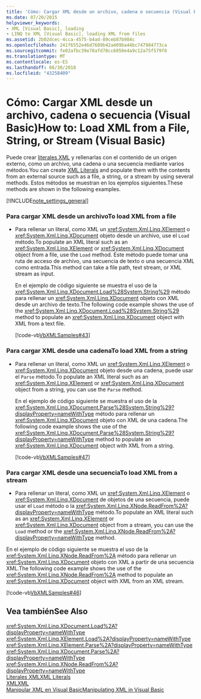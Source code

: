 ```yaml
---
title: 'Cómo: Cargar XML desde un archivo, cadena o secuencia (Visual Basic)'
ms.date: 07/20/2015
helpviewer_keywords:
- XML [Visual Basic], loading
- LINQ to XML [Visual Basic], loading XML from files
ms.assetid: 2b02dcec-4cca-4575-b4ad-89ceb87b984c
ms.openlocfilehash: 241f6552e46d7689b42a409ba44bc747984773ca
ms.sourcegitcommit: fe02afbc39e78afd78cc6050e4a9c12a75f579f8
ms.translationtype: MT
ms.contentlocale: es-ES
ms.lasthandoff: 08/30/2018
ms.locfileid: "43258409"
---
```

# <a name="how-to-load-xml-from-a-file-string-or-stream-visual-basic"></a><span data-ttu-id="b6912-102">Cómo: Cargar XML desde un archivo, cadena o secuencia (Visual Basic)</span><span class="sxs-lookup"><span data-stu-id="b6912-102">How to: Load XML from a File, String, or Stream (Visual Basic)</span></span>
<span data-ttu-id="b6912-103">Puede crear [literales XML](../../../../visual-basic/language-reference/xml-literals/index.md) y rellenarlas con el contenido de un origen externo, como un archivo, una cadena o una secuencia mediante varios métodos.</span><span class="sxs-lookup"><span data-stu-id="b6912-103">You can create [XML Literals](../../../../visual-basic/language-reference/xml-literals/index.md) and populate them with the contents from an external source such as a file, a string, or a stream by using several methods.</span></span> <span data-ttu-id="b6912-104">Estos métodos se muestran en los ejemplos siguientes.</span><span class="sxs-lookup"><span data-stu-id="b6912-104">These methods are shown in the following examples.</span></span>  
  
[!INCLUDE[note_settings_general](~/includes/note-settings-general-md.md)]  
  
### <a name="to-load-xml-from-a-file"></a><span data-ttu-id="b6912-105">Para cargar XML desde un archivo</span><span class="sxs-lookup"><span data-stu-id="b6912-105">To load XML from a file</span></span>  
  
-   <span data-ttu-id="b6912-106">Para rellenar un literal, como XML un <xref:System.Xml.Linq.XElement> o <xref:System.Xml.Linq.XDocument> objeto desde un archivo, use el `Load` método.</span><span class="sxs-lookup"><span data-stu-id="b6912-106">To populate an XML literal such as an <xref:System.Xml.Linq.XElement> or <xref:System.Xml.Linq.XDocument> object from a file, use the `Load` method.</span></span> <span data-ttu-id="b6912-107">Este método puede tomar una ruta de acceso de archivo, una secuencia de texto o una secuencia XML como entrada.</span><span class="sxs-lookup"><span data-stu-id="b6912-107">This method can take a file path, text stream, or XML stream as input.</span></span>  
  
     <span data-ttu-id="b6912-108">En el ejemplo de código siguiente se muestra el uso de la <xref:System.Xml.Linq.XDocument.Load%28System.String%29> método para rellenar un <xref:System.Xml.Linq.XDocument> objeto con XML desde un archivo de texto.</span><span class="sxs-lookup"><span data-stu-id="b6912-108">The following code example shows the use of the <xref:System.Xml.Linq.XDocument.Load%28System.String%29> method to populate an <xref:System.Xml.Linq.XDocument> object with XML from a text file.</span></span>  
  
     [!code-vb[VbXMLSamples#43](../../../../visual-basic/language-reference/operators/codesnippet/VisualBasic/how-to-load-xml-from-a-file-string-or-stream_1.vb)]  
  
### <a name="to-load-xml-from-a-string"></a><span data-ttu-id="b6912-109">Para cargar XML desde una cadena</span><span class="sxs-lookup"><span data-stu-id="b6912-109">To load XML from a string</span></span>  
  
-   <span data-ttu-id="b6912-110">Para rellenar un literal, como XML un <xref:System.Xml.Linq.XElement> o <xref:System.Xml.Linq.XDocument> objeto desde una cadena, puede usar el `Parse` método.</span><span class="sxs-lookup"><span data-stu-id="b6912-110">To populate an XML literal such as an <xref:System.Xml.Linq.XElement> or <xref:System.Xml.Linq.XDocument> object from a string, you can use the `Parse` method.</span></span>  
  
     <span data-ttu-id="b6912-111">En el ejemplo de código siguiente se muestra el uso de la <xref:System.Xml.Linq.XDocument.Parse%28System.String%29?displayProperty=nameWithType> método para rellenar un <xref:System.Xml.Linq.XDocument> objeto con XML de una cadena.</span><span class="sxs-lookup"><span data-stu-id="b6912-111">The following code example shows the use of the <xref:System.Xml.Linq.XDocument.Parse%28System.String%29?displayProperty=nameWithType> method to populate an <xref:System.Xml.Linq.XDocument> object with XML from a string.</span></span>  
  
     [!code-vb[VbXMLSamples#47](../../../../visual-basic/language-reference/operators/codesnippet/VisualBasic/how-to-load-xml-from-a-file-string-or-stream_2.vb)]  
  
### <a name="to-load-xml-from-a-stream"></a><span data-ttu-id="b6912-112">Para cargar XML desde una secuencia</span><span class="sxs-lookup"><span data-stu-id="b6912-112">To load XML from a stream</span></span>  
  
-   <span data-ttu-id="b6912-113">Para rellenar un literal, como XML un <xref:System.Xml.Linq.XElement> o <xref:System.Xml.Linq.XDocument> de objetos de una secuencia, puede usar el `Load` método o la <xref:System.Xml.Linq.XNode.ReadFrom%2A?displayProperty=nameWithType> método.</span><span class="sxs-lookup"><span data-stu-id="b6912-113">To populate an XML literal such as an <xref:System.Xml.Linq.XElement> or <xref:System.Xml.Linq.XDocument> object from a stream, you can use the `Load` method or the <xref:System.Xml.Linq.XNode.ReadFrom%2A?displayProperty=nameWithType> method.</span></span>  
  
 <span data-ttu-id="b6912-114">En el ejemplo de código siguiente se muestra el uso de la <xref:System.Xml.Linq.XNode.ReadFrom%2A> método para rellenar un <xref:System.Xml.Linq.XDocument> objeto con XML a partir de una secuencia XML.</span><span class="sxs-lookup"><span data-stu-id="b6912-114">The following code example shows the use of the <xref:System.Xml.Linq.XNode.ReadFrom%2A> method to populate an <xref:System.Xml.Linq.XDocument> object with XML from an XML stream.</span></span>  
  
 [!code-vb[VbXMLSamples#46](../../../../visual-basic/language-reference/operators/codesnippet/VisualBasic/how-to-load-xml-from-a-file-string-or-stream_3.vb)]  
  
## <a name="see-also"></a><span data-ttu-id="b6912-115">Vea también</span><span class="sxs-lookup"><span data-stu-id="b6912-115">See Also</span></span>  
 <xref:System.Xml.Linq.XDocument.Load%2A?displayProperty=nameWithType>  
 <xref:System.Xml.Linq.XElement.Load%2A?displayProperty=nameWithType>  
 <xref:System.Xml.Linq.XElement.Parse%2A?displayProperty=nameWithType>  
 <xref:System.Xml.Linq.XDocument.Parse%2A?displayProperty=nameWithType>  
 <xref:System.Xml.Linq.XNode.ReadFrom%2A?displayProperty=nameWithType>  
 [<span data-ttu-id="b6912-116">Literales XML</span><span class="sxs-lookup"><span data-stu-id="b6912-116">XML Literals</span></span>](../../../../visual-basic/language-reference/xml-literals/index.md)  
 [<span data-ttu-id="b6912-117">XML</span><span class="sxs-lookup"><span data-stu-id="b6912-117">XML</span></span>](../../../../visual-basic/programming-guide/language-features/xml/index.md)  
 [<span data-ttu-id="b6912-118">Manipular XML en Visual Basic</span><span class="sxs-lookup"><span data-stu-id="b6912-118">Manipulating XML in Visual Basic</span></span>](../../../../visual-basic/programming-guide/language-features/xml/manipulating-xml.md)
